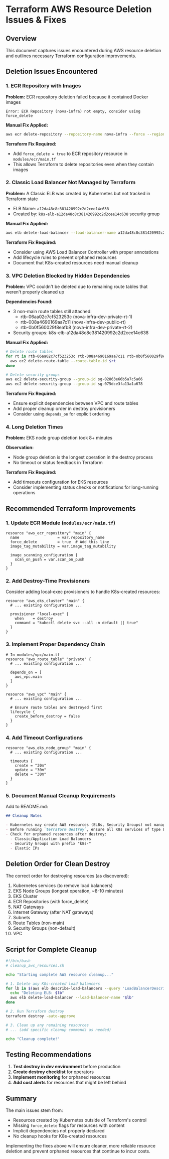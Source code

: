 # Terraform AWS Resource Deletion Issues & Fixes

## Overview

This document captures issues encountered during AWS resource deletion and outlines necessary Terraform configuration improvements.

## Deletion Issues Encountered

### 1. ECR Repository with Images

**Problem:** ECR repository deletion failed because it contained Docker images

```
Error: ECR Repository (nova-infra) not empty, consider using force_delete
```

**Manual Fix Applied:**

```bash
aws ecr delete-repository --repository-name nova-infra --force --region us-east-1
```

**Terraform Fix Required:**

- Add `force_delete = true` to ECR repository resource in `modules/ecr/main.tf`
- This allows Terraform to delete repositories even when they contain images

### 2. Classic Load Balancer Not Managed by Terraform

**Problem:** A Classic ELB was created by Kubernetes but not tracked in Terraform state

- ELB Name: `a12da48c8c381420992c2d2cee14c638`
- Created by: `k8s-elb-a12da48c8c381420992c2d2cee14c638` security group

**Manual Fix Applied:**

```bash
aws elb delete-load-balancer --load-balancer-name a12da48c8c381420992c2d2cee14c638
```

**Terraform Fix Required:**

- Consider using AWS Load Balancer Controller with proper annotations
- Add lifecycle rules to prevent orphaned resources
- Document that K8s-created resources need manual cleanup

### 3. VPC Deletion Blocked by Hidden Dependencies

**Problem:** VPC couldn't be deleted due to remaining route tables that weren't properly cleaned up

**Dependencies Found:**

- 3 non-main route tables still attached:
  - rtb-06aa02c7cf523253c (nova-infra-dev-private-rt-1)
  - rtb-008a4690169aa7c11 (nova-infra-dev-public-rt)
  - rtb-0b0f560029f8eafb8 (nova-infra-dev-private-rt-2)
- Security groups: k8s-elb-a12da48c8c381420992c2d2cee14c638

**Manual Fix Applied:**

```bash
# Delete route tables
for rt in rtb-06aa02c7cf523253c rtb-008a4690169aa7c11 rtb-0b0f560029f8eafb8; do
  aws ec2 delete-route-table --route-table-id $rt
done

# Delete security groups
aws ec2 delete-security-group --group-id sg-02863e66b5a7c5a66
aws ec2 delete-security-group --group-id sg-075dce3fa13a1a678
```

**Terraform Fix Required:**

- Ensure explicit dependencies between VPC and route tables
- Add proper cleanup order in destroy provisioners
- Consider using `depends_on` for explicit ordering

### 4. Long Deletion Times

**Problem:** EKS node group deletion took 8+ minutes

**Observation:**

- Node group deletion is the longest operation in the destroy process
- No timeout or status feedback in Terraform

**Terraform Fix Required:**

- Add timeouts configuration for EKS resources
- Consider implementing status checks or notifications for long-running operations

## Recommended Terraform Improvements

### 1. Update ECR Module (`modules/ecr/main.tf`)

```hcl
resource "aws_ecr_repository" "main" {
  name                 = var.repository_name
  force_delete         = true  # Add this line
  image_tag_mutability = var.image_tag_mutability

  image_scanning_configuration {
    scan_on_push = var.scan_on_push
  }
}
```

### 2. Add Destroy-Time Provisioners

Consider adding local-exec provisioners to handle K8s-created resources:

```hcl
resource "aws_eks_cluster" "main" {
  # ... existing configuration ...

  provisioner "local-exec" {
    when    = destroy
    command = "kubectl delete svc --all -n default || true"
  }
}
```

### 3. Implement Proper Dependency Chain

```hcl
# In modules/vpc/main.tf
resource "aws_route_table" "private" {
  # ... existing configuration ...

  depends_on = [
    aws_vpc.main
  ]
}

resource "aws_vpc" "main" {
  # ... existing configuration ...

  # Ensure route tables are destroyed first
  lifecycle {
    create_before_destroy = false
  }
}
```

### 4. Add Timeout Configurations

```hcl
resource "aws_eks_node_group" "main" {
  # ... existing configuration ...

  timeouts {
    create = "30m"
    update = "30m"
    delete = "30m"
  }
}
```

### 5. Document Manual Cleanup Requirements

Add to README.md:

```markdown
## Cleanup Notes

- Kubernetes may create AWS resources (ELBs, Security Groups) not managed by Terraform
- Before running `terraform destroy`, ensure all K8s services of type LoadBalancer are deleted
- Check for orphaned resources after destroy:
  - Classic/Application Load Balancers
  - Security Groups with prefix "k8s-"
  - Elastic IPs
```

## Deletion Order for Clean Destroy

The correct order for destroying resources (as discovered):

1. Kubernetes services (to remove load balancers)
2. EKS Node Groups (longest operation, ~8-10 minutes)
3. EKS Cluster
4. ECR Repositories (with force_delete)
5. NAT Gateways
6. Internet Gateway (after NAT gateways)
7. Subnets
8. Route Tables (non-main)
9. Security Groups (non-default)
10. VPC

## Script for Complete Cleanup

```bash
#!/bin/bash
# cleanup_aws_resources.sh

echo "Starting complete AWS resource cleanup..."

# 1. Delete any K8s-created load balancers
for lb in $(aws elb describe-load-balancers --query 'LoadBalancerDescriptions[?starts_with(LoadBalancerName, `a`) || starts_with(LoadBalancerName, `k`)].LoadBalancerName' --output text); do
  echo "Deleting ELB: $lb"
  aws elb delete-load-balancer --load-balancer-name "$lb"
done

# 2. Run Terraform destroy
terraform destroy -auto-approve

# 3. Clean up any remaining resources
# ... (add specific cleanup commands as needed)

echo "Cleanup complete!"
```

## Testing Recommendations

1. **Test destroy in dev environment** before production
2. **Create destroy checklist** for operators
3. **Implement monitoring** for orphaned resources
4. **Add cost alerts** for resources that might be left behind

## Summary

The main issues stem from:

- Resources created by Kubernetes outside of Terraform's control
- Missing `force_delete` flags for resources with content
- Implicit dependencies not properly declared
- No cleanup hooks for K8s-created resources

Implementing the fixes above will ensure cleaner, more reliable resource deletion and prevent orphaned resources that continue to incur costs.
